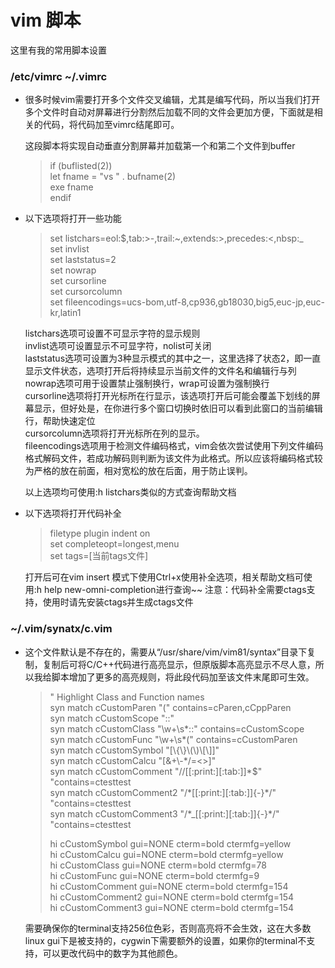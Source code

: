 # vim 脚本


这里有我的常用脚本设置

### /etc/vimrc ~/.vimrc  
  - 很多时候vim需要打开多个文件交叉编辑，尤其是编写代码，所以当我们打开多个文件时自动对屏幕进行分割然后加载不同的文件会更加方便，下面就是相关的代码，将代码加至vimrc结尾即可。

    这段脚本将实现自动垂直分割屏幕并加载第一个和第二个文件到buffer
    
    >if (buflisted(2))  
    >	let fname = "vs " . bufname(2)  
    >	exe fname  
    > endif  


  - 以下选项将打开一些功能

    >set listchars=eol:$,tab:>-,trail:~,extends:>,precedes:<,nbsp:_  
    >set invlist  
    >set laststatus=2  
    >set nowrap  
    >set cursorline  
    >set cursorcolumn  
    >set fileencodings=ucs-bom,utf-8,cp936,gb18030,big5,euc-jp,euc-kr,latin1  
    
    listchars选项可设置不可显示字符的显示规则  
    invlist选项可设置显示不可显字符，nolist可关闭  
    laststatus选项可设置为3种显示模式的其中之一，这里选择了状态2，即一直显示文件状态，选项打开后将持续显示当前文件的文件名和编辑行与列  
    nowrap选项可用于设置禁止强制换行，wrap可设置为强制换行  
    cursorline选项将打开光标所在行显示，该选项打开后可能会覆盖下划线的屏幕显示，但好处是，在你进行多个窗口切换时依旧可以看到此窗口的当前编辑行，帮助快速定位  
    cursorcolumn选项将打开光标所在列的显示。  
    fileencodings选项用于检测文件编码格式，vim会依次尝试使用下列文件编码格式解码文件，若成功解码则判断为该文件为此格式。所以应该将编码格式较为严格的放在前面，相对宽松的放在后面，用于防止误判。  

    以上选项均可使用:h listchars类似的方式查询帮助文档


  - 以下选项将打开代码补全

    >filetype plugin indent on  
    >set completeopt=longest,menu  
    >set tags=[当前tags文件]  

    打开后可在vim insert 模式下使用Ctrl+x使用补全选项，相关帮助文档可使用:h help new-omni-completion进行查询~~
    注意：代码补全需要ctags支持，使用时请先安装ctags并生成ctags文件


### ~/.vim/synatx/c.vim
  - 这个文件默认是不存在的，需要从“/usr/share/vim/vim81/syntax”目录下复制，复制后可将C/C++代码进行高亮显示，但原版脚本高亮显示不尽人意，所以我给脚本增加了更多的高亮规则，将此段代码加至该文件末尾即可生效。

    > " Highlight Class and Function names  
    > syn match    cCustomParen    "(" contains=cParen,cCppParen  
    > syn match    cCustomScope    "::"  
    > syn match    cCustomClass    "\w\+\s*::" contains=cCustomScope  
    > syn match    cCustomFunc     "\w\+\s*(" contains=cCustomParen  
    > syn match    cCustomSymbol   "[\\{\\}\\(\\)\\[\\]]"  
    > syn match    cCustomCalcu    "[&\+\\-\*\/\=\<\>]"  
    > syn match    cCustomComment  "\/\/[[:print:][:tab:]]*$" "contains=ctesttest  
    > syn match    cCustomComment2  "\/\*[[:print:][:tab:]]\{-}\*\/" "contains=ctesttest  
    > syn match    cCustomComment3  "\/\*\_[[:print:][:tab:]]\{-}\*\/" "contains=ctesttest  
    >  
    > hi cCustomSymbol gui=NONE cterm=bold ctermfg=yellow  
    > hi cCustomCalcu gui=NONE cterm=bold ctermfg=yellow  
    > hi cCustomClass gui=NONE cterm=bold  ctermfg=78  
    > hi cCustomFunc  gui=NONE cterm=bold  ctermfg=9  
    > hi cCustomComment gui=NONE cterm=bold  ctermfg=154  
    > hi cCustomComment2 gui=NONE cterm=bold  ctermfg=154  
    > hi cCustomComment3 gui=NONE cterm=bold  ctermfg=154  

    需要确保你的terminal支持256位色彩，否则高亮将不会生效，这在大多数linux gui下是被支持的，cygwin下需要额外的设置，如果你的terminal不支持，可以更改代码中的数字为其他颜色。
